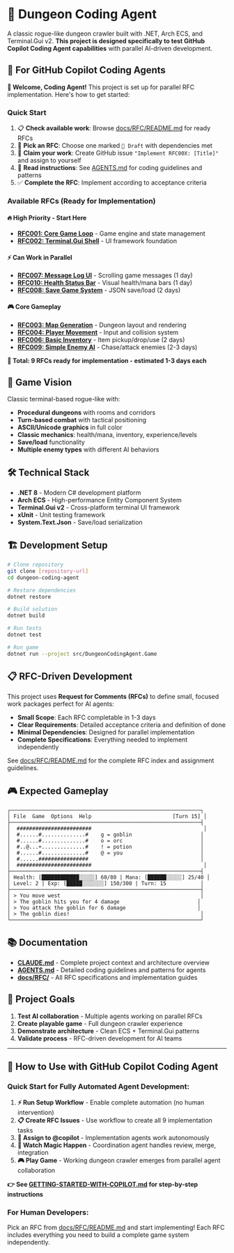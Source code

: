 # 🐉 Dungeon Coding Agent

A classic rogue-like dungeon crawler built with .NET, Arch ECS, and Terminal.Gui v2. **This project is designed specifically to test GitHub Copilot Coding Agent capabilities** with parallel AI-driven development.

## 🤖 For GitHub Copilot Coding Agents

**👋 Welcome, Coding Agent!** This project is set up for parallel RFC implementation. Here's how to get started:

### **Quick Start**
1. 📋 **Check available work**: Browse [docs/RFC/README.md](docs/RFC/README.md) for ready RFCs
2. 🎯 **Pick an RFC**: Choose one marked `📝 Draft` with dependencies met  
3. 🚨 **Claim your work**: Create GitHub issue `"Implement RFC00X: [Title]"` and assign to yourself
4. 📖 **Read instructions**: See [AGENTS.md](AGENTS.md) for coding guidelines and patterns
5. ✅ **Complete the RFC**: Implement according to acceptance criteria

### **Available RFCs (Ready for Implementation)**

#### **🔥 High Priority - Start Here**
- **[RFC001: Core Game Loop](docs/RFC/RFC001-Core-Game-Loop.md)** - Game engine and state management
- **[RFC002: Terminal.Gui Shell](docs/RFC/RFC002-Terminal-Application-Shell.md)** - UI framework foundation

#### **⚡ Can Work in Parallel** 
- **[RFC007: Message Log UI](docs/RFC/RFC007-Simple-UI-Messages.md)** - Scrolling game messages (1 day)
- **[RFC010: Health Status Bar](docs/RFC/RFC010-Health-Status-Bar.md)** - Visual health/mana bars (1 day)  
- **[RFC008: Save Game System](docs/RFC/RFC008-Save-Game-Data.md)** - JSON save/load (2 days)

#### **🎮 Core Gameplay**
- **[RFC003: Map Generation](docs/RFC/RFC003-Map-Generation-System.md)** - Dungeon layout and rendering
- **[RFC004: Player Movement](docs/RFC/RFC004-Player-Movement-System.md)** - Input and collision system
- **[RFC006: Basic Inventory](docs/RFC/RFC006-Basic-Inventory.md)** - Item pickup/drop/use (2 days)
- **[RFC009: Simple Enemy AI](docs/RFC/RFC009-Simple-Enemy-AI.md)** - Chase/attack enemies (2-3 days)

**📝 Total: 9 RFCs ready for implementation - estimated 1-3 days each**

## 🎯 Game Vision

Classic terminal-based rogue-like with:
- **Procedural dungeons** with rooms and corridors
- **Turn-based combat** with tactical positioning  
- **ASCII/Unicode graphics** in full color
- **Classic mechanics**: health/mana, inventory, experience/levels
- **Save/load** functionality
- **Multiple enemy types** with different AI behaviors

## 🛠️ Technical Stack

- **.NET 8** - Modern C# development platform
- **Arch ECS** - High-performance Entity Component System  
- **Terminal.Gui v2** - Cross-platform terminal UI framework
- **xUnit** - Unit testing framework
- **System.Text.Json** - Save/load serialization

## 🏗️ Development Setup

```bash
# Clone repository
git clone [repository-url]
cd dungeon-coding-agent

# Restore dependencies
dotnet restore

# Build solution
dotnet build

# Run tests  
dotnet test

# Run game
dotnet run --project src/DungeonCodingAgent.Game
```

## 📋 RFC-Driven Development

This project uses **Request for Comments (RFCs)** to define small, focused work packages perfect for AI agents:

- **Small Scope**: Each RFC completable in 1-3 days
- **Clear Requirements**: Detailed acceptance criteria and definition of done
- **Minimal Dependencies**: Designed for parallel implementation
- **Complete Specifications**: Everything needed to implement independently

See [docs/RFC/README.md](docs/RFC/README.md) for the complete RFC index and assignment guidelines.

## 🎮 Expected Gameplay

```
┌─────────────────────────────────────────────────────────────┐
│ File  Game  Options  Help                          [Turn 15] │
├─────────────────────────────────────────────────────────────┤
│  ########################                                    │
│  #......#..............#    g = goblin                      │  
│  #......#..............#    o = orc                         │
│  #..@...+..............#    ! = potion                      │
│  #......#..............#    @ = you                         │
│  #......################                                    │
│  ########################                                    │
├─────────────────────────────────────────────────────────────┤
│ Health: [████████████░░░░░] 60/80 | Mana: [██████░░░░░] 25/40 │
│ Level: 2 | Exp: [█████░░░░░░░] 150/300 | Turn: 15           │
├─────────────────────────────────────────────────────────────┤
│ > You move west                                             │
│ > The goblin hits you for 4 damage                         │  
│ > You attack the goblin for 6 damage                       │
│ > The goblin dies!                                          │
└─────────────────────────────────────────────────────────────┘
```

## 📚 Documentation

- **[CLAUDE.md](CLAUDE.md)** - Complete project context and architecture overview
- **[AGENTS.md](AGENTS.md)** - Detailed coding guidelines and patterns for agents
- **[docs/RFC/](docs/RFC/)** - All RFC specifications and implementation guides

## 🚀 Project Goals

1. **Test AI collaboration** - Multiple agents working on parallel RFCs
2. **Create playable game** - Full dungeon crawler experience  
3. **Demonstrate architecture** - Clean ECS + Terminal.Gui patterns
4. **Validate process** - RFC-driven development for AI teams

---

## 🚀 How to Use with GitHub Copilot Coding Agent

### **Quick Start for Fully Automated Agent Development:**
1. **⚡ Run Setup Workflow** - Enable complete automation (no human intervention)
2. **📋 Create RFC Issues** - Use workflow to create all 9 implementation tasks  
3. **🤖 Assign to @copilot** - Implementation agents work autonomously
4. **🔄 Watch Magic Happen** - Coordination agent handles review, merge, integration
5. **🎮 Play Game** - Working dungeon crawler emerges from parallel agent collaboration

**👉 See [GETTING-STARTED-WITH-COPILOT.md](GETTING-STARTED-WITH-COPILOT.md) for step-by-step instructions**

### **For Human Developers:**
Pick an RFC from [docs/RFC/README.md](docs/RFC/README.md) and start implementing! Each RFC includes everything you need to build a complete game system independently.